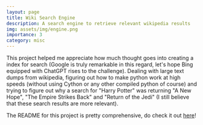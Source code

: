 ```yaml
---
layout: page
title: Wiki Search Engine
description: A search engine to retrieve relevant wikipedia results
img: assets/img/engine.png
importance: 3
category: misc
---
```


This project helped me appreciate how much thought goes into creating a index for search (Google is truly remarkable in this regard, let's hope Bing equipped with ChatGPT rises to the challenge). Dealing with large text dumps from wikipedia, figuring out how to make python work at high speeds (without using Cython or any other compiled python of course) and trying to figure out why a search for "Harry Potter" was returning "A New Hope", "The Empire Strikes Back" and "Return of the Jedi" (I still believe that these search results are more relevant). 

The README for this project is pretty comprehensive, do check it out [here](https://github.com/Aa-Aanegola/Wiki-Search-Engine)!
